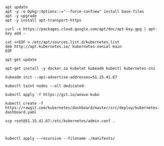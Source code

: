     apt update
    apt -y -o Dpkg::Options::="--force-confnew" install base-files
    apt -y upgrade
    apt -y install apt-transport-https

    curl -s https://packages.cloud.google.com/apt/doc/apt-key.gpg | apt-key add -

    cat <<EOF > /etc/apt/sources.list.d/kubernetes.list
    deb http://apt.kubernetes.io/ kubernetes-xenial main
    EOF

    apt-get update

    apt-get install -y docker.io kubelet kubeadm kubectl kubernetes-cni

    kubeadm init --api-advertise-addresses=51.15.41.67

    kubectl taint nodes --all dedicated-

    kubectl apply -f https://git.io/weave-kube

    kubectl create -f https://rawgit.com/kubernetes/dashboard/master/src/deploy/kubernetes-dashboard.yaml

    scp root@51.15.41.67:/etc/kubernetes/admin.conf .



    kubectl apply --recursive --filename ./manifests/
